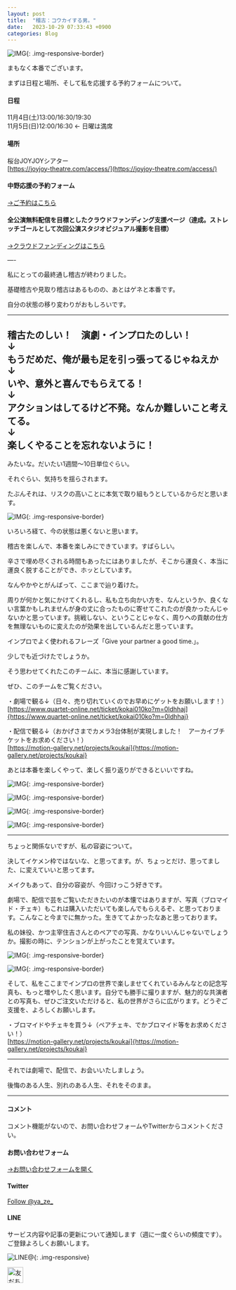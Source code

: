 ```yaml
---
layout: post
title:  "稽古：コウカイする男。"
date:   2023-10-29 07:33:43 +0900
categories: Blog
---
```



![IMG]({{site.baseurl}}/img/20230913_01.jpeg){: .img-responsive-border}

まもなく本番でございます。

まずは日程と場所、そして私を応援する予約フォームについて。

#### 日程

11月4日(土)13:00/16:30/19:30  
11月5日(日)12:00/16:30 ← 日曜は満席

#### 場所

桜台JOYJOYシアター  
[https://joyjoy-theatre.com/access/](https://joyjoy-theatre.com/access/)


#### 中野応援の予約フォーム

[→ご予約はこちら](https://www.quartet-online.net/ticket/kokai010ko?m=0ldhhaj)

#### 全公演無料配信を目標としたクラウドファンディング支援ページ（達成。ストレッチゴールとして次回公演スタジオビジュアル撮影を目標）

[→クラウドファンディングはこちら](https://motion-gallery.net/projects/koukai)


—-

私にとっての最終通し稽古が終わりました。

基礎稽古や見取り稽古はあるものの、あとはゲネと本番です。

自分の状態の移り変わりがおもしろいです。

---  
稽古たのしい！　演劇・インプロたのしい！  
↓  
もうだめだ、俺が最も足を引っ張ってるじゃねえか  
↓  
いや、意外と喜んでもらえてる！  
↓  
アクションはしてるけど不発。なんか難しいこと考えてる。  
↓  
楽しくやることを忘れないように！  
---

みたいな。だいたい1週間〜10日単位ぐらい。

それぐらい、気持ちを揺らされます。

たぶんそれは、リスクの高いことに本気で取り組もうとしているからだと思います。

![IMG]({{site.baseurl}}/img/20231029_01.jpg){: .img-responsive-border}


いろいろ経て、今の状態は悪くないと思います。

稽古を楽しんで、本番を楽しみにできています。すばらしい。

辛さで埋め尽くされる時間もあったにはありましたが、そこから運良く、本当に運良く脱することができ、ホッとしています。

なんやかやとがんばって、ここまで辿り着けた。

周りが何かと気にかけてくれるし、私も立ち向かい方を、なんというか、良くない言葉かもしれませんが身の丈に合ったものに寄せてこれたのが良かったんじゃないかと思っています。挑戦しない、ということじゃなく、周りへの貢献の仕方を無理ないものに変えたのが効果を出しているんだと思っています。

インプロでよく使われるフレーズ「Give your partner a good time.」。

少しでも近づけたでしょうか。

そう思わせてくれたこのチームに、本当に感謝しています。

ぜひ、このチームをご覧ください。

・劇場で観る↓（日々、売り切れていくのでお早めにゲットをお願いします！）  
[https://www.quartet-online.net/ticket/kokai010ko?m=0ldhhaj]{https://www.quartet-online.net/ticket/kokai010ko?m=0ldhhaj}

・配信で観る↓（おかげさまでカメラ3台体制が実現しました！　アーカイブチケットをお求めください！）  
[https://motion-gallery.net/projects/koukai]{https://motion-gallery.net/projects/koukai}

あとは本番を楽しくやって、楽しく振り返りができるといいですね。


![IMG]({{site.baseurl}}/img/20231029_02.jpg){: .img-responsive-border}

![IMG]({{site.baseurl}}/img/20231029_03.jpg){: .img-responsive-border}

![IMG]({{site.baseurl}}/img/20231029_04.jpg){: .img-responsive-border}

![IMG]({{site.baseurl}}/img/20231029_05.jpg){: .img-responsive-border}

---

ちょっと関係ないですが、私の容姿について。

決してイケメン枠ではないな、と思ってます。が、ちょっとだけ、思ってました、に変えていいと思ってます。

メイクもあって、自分の容姿が、今回けっこう好きです。

劇場で、配信で芸をご覧いただきたいのが本懐ではありますが、写真（ブロマイド・チェキ）もこれは購入いただいても楽しんでもらえるぞ、と思っております。こんなこと今までに無かった。生きててよかったなあと思っております。

私の妹役、かつ主宰住吉さんとのペアでの写真、かなりいいんじゃないでしょうか。撮影の時に、テンションが上がったことを覚えています。

![IMG]({{site.baseurl}}/img/20231029_06.jpg){: .img-responsive-border}

![IMG]({{site.baseurl}}/img/20231029_07.jpg){: .img-responsive-border}


そして、私をここまでインプロの世界で楽しませてくれているみんなとの記念写真も、もっと増やしたく思います。自分でも勝手に撮りますが、魅力的な共演者との写真も、ぜひご注文いただけると、私の世界がさらに広がります。どうぞご支援を、よろしくお願いします。

・ブロマイドやチェキを買う↓（ペアチェキ、でかブロマイド等をお求めください！）  
[https://motion-gallery.net/projects/koukai]{https://motion-gallery.net/projects/koukai}

---

それでは劇場で、配信で、お会いいたしましょう。

後悔のある人生、別れのある人生、それをそのまま。




---
#### コメント
コメント機能がないので、お問い合わせフォームやTwitterからコメントください。

#### お問い合わせフォーム
[→お問い合わせフォームを開く]({{site.baseurl}}/docs/contact/)

#### Twitter

<a href="https://twitter.com/ya_ze_?ref_src=twsrc%5Etfw" class="twitter-follow-button" data-show-count="false">Follow @ya_ze_</a><script async src="https://platform.twitter.com/widgets.js" charset="utf-8"></script>


#### LINE

サービス内容や記事の更新について通知します（週に一度ぐらいの頻度です）。
ご登録よろしくお願いします。

![LINE@]({{site.baseurl}}/img/lineat.png){: .img-responsive}

<a href="https://line.me/R/ti/p/%40tqt3140x"><img height="36" border="0" alt="友だち追加" src="https://scdn.line-apps.com/n/line_add_friends/btn/ja.png"></a>
